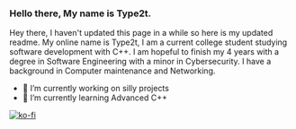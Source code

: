 ### Hello there, My name is Type2t.
Hey there, I haven't updated this page in a while so here is my updated readme.
My online name is Type2t, I am a current college student studying software development with C++. I am hopeful to finish my 4 years with a degree in Software Engineering with a minor in Cybersecurity. I have a background in Computer maintenance and Networking.

- 🔭 I’m currently working on silly projects
- 🌱 I’m currently learning Advanced C++

[![ko-fi](https://ko-fi.com/img/githubbutton_sm.svg)](https://ko-fi.com/P5P1DTP55)
